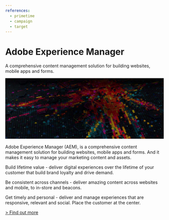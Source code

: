 ```yaml
---
references: 
  - primetime
  - campaign
  - target
---
```


# Adobe Experience Manager

A comprehensive content management solution for building websites, mobile apps and forms.

![Make delivering great digital experiences look easy.](./aem.jpg)

Adobe Experience Manager (AEM), is a comprehensive content management solution for building websites, mobile apps and forms. And it makes it easy to manage your marketing content and assets.

Build lifetime value - deliver digital experiences over the lifetime of your customer that build brand loyalty and drive demand.

Be consistent across channels - deliver amazing content across websites and mobile, to in-store and beacons. 

Get timely and personal - deliver and manage experiences that are responsive, relevant and social. Place the customer at the center.

[> Find out more](https://helpx.adobe.com/support/experience-manager/6-4.html)